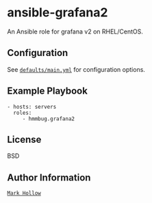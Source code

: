 ansible-grafana2
================

An Ansible role for grafana v2 on RHEL/CentOS.

Configuration
-------------
See [`defaults/main.yml`](https://github.com/hmmbug/ansible-grafana2/blob/master/defaults/main.yml) for configuration options.

Example Playbook
----------------

    - hosts: servers
      roles:
         - hmmbug.grafana2

License
-------

BSD

Author Information
------------------

[`Mark Hollow`](https://th.linkedin.com/in/mhollow)
